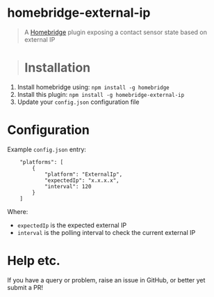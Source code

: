 # homebridge-external-ip
> A [Homebridge](https://github.com/nfarina/homebridge) plugin exposing a contact sensor state based on external IP

># Installation
1. Install homebridge using: `npm install -g homebridge`
2. Install this plugin: `npm install -g homebridge-external-ip`
3. Update your `config.json` configuration file

# Configuration
Example `config.json` entry:

```
    "platforms": [
		{
			"platform": "ExternalIp",
            "expectedIp": "x.x.x.x",
            "interval": 120
		}
	]
```
Where:

* `expectedIp` is the expected external IP
* `interval` is the polling interval to check the current external IP

# Help etc.

If you have a query or problem, raise an issue in GitHub, or better yet submit a PR!

